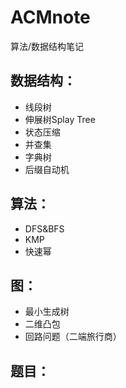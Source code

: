 # ACMnote
算法/数据结构笔记
## 数据结构：
* 线段树
* 伸展树Splay Tree
* 状态压缩
* 并查集
* 字典树
* 后缀自动机

## 算法：
* DFS&BFS
* KMP
* 快速幂

## 图：
* 最小生成树
* 二维凸包
* 回路问题（二端旅行商）

## 题目：
